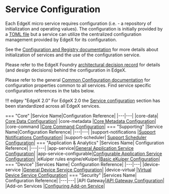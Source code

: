# Service Configuration

Each EdgeX micro service requires configuration (i.e. - a repository of initialization and operating values).  The configuration is initially provided by a [TOML file](https://github.com/toml-lang/toml) but a service can utilize the centralized configuration management provided by EdgeX for its configuration. 

See the [Configuration and Registry documentation](../microservices/configuration/ConfigurationAndRegistry.md) for more details about initialization of services and the use of the configuration service.  

Please refer to the EdgeX Foundry [architectural decision record](https://github.com/edgexfoundry/edgex-docs/blob/master/docs_src/design/adr/0005-Service-Self-Config.md) for details (and design decisions) behind the configuration in EdgeX.

Please refer to the general [Common Configuration documentation](../microservices/configuration/CommonConfiguration.md) for configuration properties common to all services.  Find service specific configuration references in the tabs below.

!!! edgey "EdgeX 2.0"
    For EdgeX 2.0 the [Service configuration](../microservices/configuration/CommonConfiguration.md#service) section has been standardized across all EdgeX services.

=== "Core"
    |Service Name|Configuration Reference|
    |---|---|
    |core-data|	[Core Data Configuration](../microservices/core/data/Ch-CoreData.md#configuration-properties)|
    |core-metadata	|[Core Metadata Configuration](../microservices/core/metadata/Ch-Metadata.md#configuration-properties)|
    |core-command	|[Core Command Configuration](../microservices/core/command/Ch-Command.md#configuration-properties)|
=== "Supporting"
    |Service Name|Configuration Reference|
    |---|---|
    |support-notifications	|[Support Notifications Configuration](../microservices/support/notifications/Ch-AlertsNotifications.md#configuration-properties)|
    |support-scheduler|	[Support Scheduler Configuration](../microservices/support/scheduler/Ch-Scheduler.md#configuration-properties)|
=== "Application & Analytics"
    |Services Name|	Configuration Reference|
    |---|---|
    |app-service|[General Application Service Configuration](../microservices/application/GeneralAppServiceConfig.md)|
    |app-service-configurable|[Configurable Application Service Configuration](../microservices/application/AppServiceConfigurable.md#getting-started)|
    |eKuiper rules engine/eKuiper|[Basic eKuiper Configuration](https://github.com/lf-edge/ekuiper/blob/7ef3a19366ee1f4537747fdc2e574389225f5d51/docs/en_US/operation/config/configuration_file.md)|
=== "Device"
    |Services Name|	Configuration Reference|
    |---|---|
    |device-service	|[General Device Service Configuration](../microservices/device/Ch-DeviceServices.md#configuration-properties)|
    |device-virtual	|[Virtual Device Service Configuration](../microservices/device/virtual/Ch-VirtualDevice.md#configuration-properties)|
=== "Security"
    |Services Name|	Configuration Reference|
    |---|---|
    |API Gateway|[API Gateway Configuration](../security/Ch-APIGateway.md#configuring-api-gateway)|
    |Add-on Services |[Configuring Add-on Service](../security/Ch-Configuring-Add-On-Services.md)|
